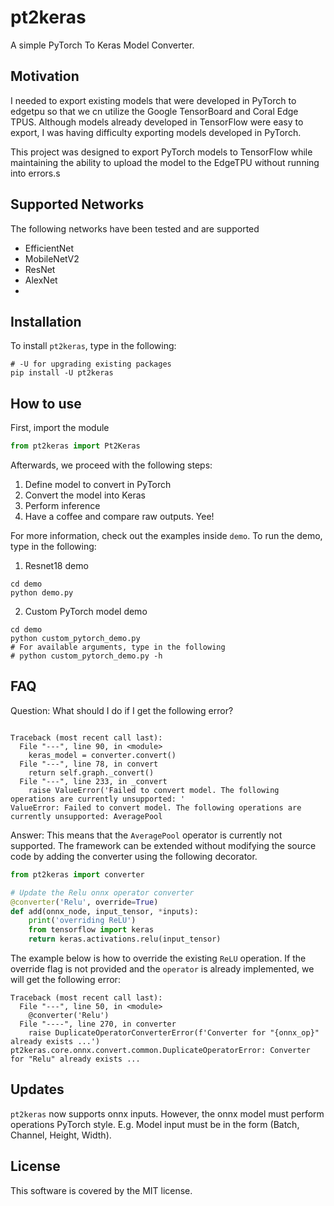 # pt2keras

A simple PyTorch To Keras Model Converter. 

## Motivation

I needed to export existing models that were developed in PyTorch to edgetpu so that 
we cn utilize the Google TensorBoard and Coral Edge TPUS. Although models already developed 
in TensorFlow were easy to export, I was having difficulty exporting models developed in PyTorch.

This project was designed to export PyTorch models to TensorFlow while maintaining the ability to 
upload the model to the EdgeTPU without running into errors.s

## Supported Networks

The following networks have been tested and are supported

- EfficientNet
- MobileNetV2
- ResNet
- AlexNet
- 

## Installation 

To install `pt2keras`, type in the following:

```shell
# -U for upgrading existing packages
pip install -U pt2keras
```

## How to use

First, import the module

```python
from pt2keras import Pt2Keras
```

Afterwards, we proceed with the following steps: 

1. Define model to convert in PyTorch
2. Convert the model into Keras
3. Perform inference
4. Have a coffee and compare raw outputs. Yee!

For more information, check out the examples inside `demo`. To run the demo, type in the following: 

1. Resnet18 demo

```shell
cd demo 
python demo.py
```

2. Custom PyTorch model demo

```shell
cd demo 
python custom_pytorch_demo.py
# For available arguments, type in the following
# python custom_pytorch_demo.py -h
```

## FAQ

Question: What should I do if I get the following error?

```shell

Traceback (most recent call last):
  File "---", line 90, in <module>
    keras_model = converter.convert()
  File "---", line 78, in convert
    return self.graph._convert()
  File "---", line 233, in _convert
    raise ValueError('Failed to convert model. The following operations are currently unsupported: '
ValueError: Failed to convert model. The following operations are currently unsupported: AveragePool
```

Answer: This means that the `AveragePool` operator is currently not supported.
The framework can be extended without modifying the source code by adding the converter using the following decorator.

```python
from pt2keras import converter

# Update the Relu onnx operator converter
@converter('Relu', override=True)
def add(onnx_node, input_tensor, *inputs):
    print('overriding ReLU')
    from tensorflow import keras
    return keras.activations.relu(input_tensor)
```

The example below is how to override the existing `ReLU` operation.
If the override flag is not provided and the `operator` is already implemented, we will get the following error: 

```shell
Traceback (most recent call last):
  File "---", line 50, in <module>
    @converter('Relu')
  File "----", line 270, in converter
    raise DuplicateOperatorConverterError(f'Converter for "{onnx_op}" already exists ...')
pt2keras.core.onnx.convert.common.DuplicateOperatorError: Converter for "Relu" already exists ...
```

## Updates

`pt2keras` now supports onnx inputs. 
However, the onnx model must perform operations PyTorch style.
E.g. Model input must be in the form (Batch, Channel, Height, Width).

## License

This software is covered by the MIT license.
